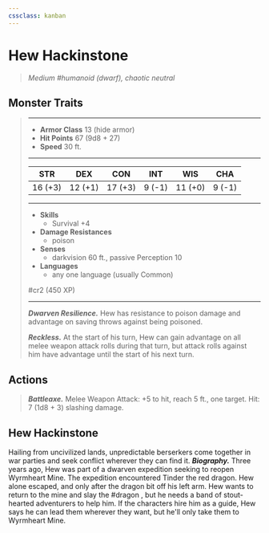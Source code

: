 ```yaml
---
cssclass: kanban
---
```


# Hew Hackinstone
>*Medium #humanoid (dwarf), chaotic neutral*
## Monster Traits
>___
>- **Armor Class** 13 (hide armor)
>- **Hit Points** 67 (9d8 + 27)
>- **Speed** 30 ft.
>___
>|STR|DEX|CON|INT|WIS|CHA|
>|:---:|:---:|:---:|:---:|:---:|:---:|
>|16 (+3)|12 (+1)|17 (+3)|9 (-1)|11 (+0)|9 (-1)|
>___
>- **Skills**
>	 - Survival +4
>- **Damage Resistances**
>	 - poison
>- **Senses**
>	 - darkvision 60 ft., passive Perception 10
>- **Languages**
>	 - any one language (usually Common)
>
> #cr2 (450 XP)
>___
>***Dwarven Resilience.*** Hew has resistance to poison damage and advantage on saving throws against being poisoned.  
>
>***Reckless.*** At the start of his turn, Hew can gain advantage on all melee weapon attack rolls during that turn, but attack rolls against him have advantage until the start of his next turn.  
>
## Actions
>***Battleaxe.*** Melee Weapon Attack: +5 to hit, reach 5 ft., one target. Hit: 7 (1d8 + 3) slashing damage.
## Hew Hackinstone
Hailing from uncivilized lands, unpredictable berserkers come together in war parties and seek conflict wherever they can find it.
***Biography.*** Three years ago, Hew was part of a dwarven expedition seeking to reopen Wyrmheart Mine. The expedition encountered Tinder the red dragon. Hew alone escaped, and only after the dragon bit off his left arm. Hew wants to return to the mine and slay the #dragon , but he needs a band of stout-hearted adventurers to help him. If the characters hire him as a guide, Hew says he can lead them wherever they want, but he'll only take them to Wyrmheart Mine.